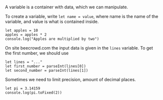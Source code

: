 A variable is a container with data, which we can manipulate.

To create a variable, write `let name = value`, where name is the name of the variable, and value is what is contained inside.

```
let apples = 10
apples = apples * 2
console.log("Apples are multiplied by two")
```

On site beecrowd.com the input data is given in the `lines` variable. To get the first number, we should use
```
let lines = "..."
let first_number = parseInt(lines[0])
let second_number = parseInt(lines[1])
```

Sometimes we need to limit precision, amount of decimal places.
```
let pi = 3.14159
console.log(pi.toFixed(2))
```

